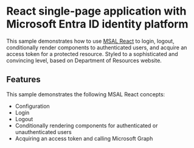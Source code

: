# React single-page application with Microsoft Entra ID identity platform

This sample demonstrates how to use [MSAL React](https://www.npmjs.com/package/@azure/msal-react) to login, logout, conditionally render components to authenticated users, and acquire an access token for a protected resource. Styled to a sophisticated and convincing level, based on Department of Resources website.

## Features

This sample demonstrates the following MSAL React concepts:

* Configuration
* Login
* Logout
* Conditionally rendering components for authenticated or unauthenticated users
* Acquiring an access token and calling Microsoft Graph
